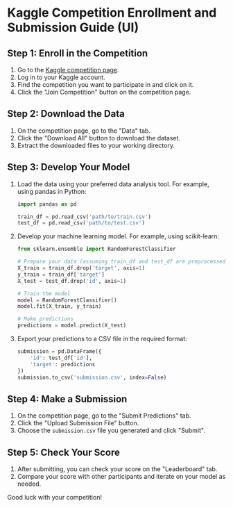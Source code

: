 # Kaggle Competition Enrollment and Submission Guide (UI)

## Step 1: Enroll in the Competition
1. Go to the [Kaggle competition page](https://www.kaggle.com/competitions).
2. Log in to your Kaggle account.
3. Find the competition you want to participate in and click on it.
4. Click the "Join Competition" button on the competition page.

## Step 2: Download the Data
1. On the competition page, go to the "Data" tab.
2. Click the "Download All" button to download the dataset.
3. Extract the downloaded files to your working directory.

## Step 3: Develop Your Model
1. Load the data using your preferred data analysis tool. For example, using pandas in Python:
    ```python
    import pandas as pd

    train_df = pd.read_csv('path/to/train.csv')
    test_df = pd.read_csv('path/to/test.csv')
    ```
2. Develop your machine learning model. For example, using scikit-learn:
    ```python
    from sklearn.ensemble import RandomForestClassifier

    # Prepare your data (assuming train_df and test_df are preprocessed)
    X_train = train_df.drop('target', axis=1)
    y_train = train_df['target']
    X_test = test_df.drop('id', axis=1)

    # Train the model
    model = RandomForestClassifier()
    model.fit(X_train, y_train)

    # Make predictions
    predictions = model.predict(X_test)
    ```
3. Export your predictions to a CSV file in the required format:
    ```python
    submission = pd.DataFrame({
        'id': test_df['id'],
        'target': predictions
    })
    submission.to_csv('submission.csv', index=False)
    ```

## Step 4: Make a Submission
1. On the competition page, go to the "Submit Predictions" tab.
2. Click the "Upload Submission File" button.
3. Choose the `submission.csv` file you generated and click "Submit".

## Step 5: Check Your Score
1. After submitting, you can check your score on the "Leaderboard" tab.
2. Compare your score with other participants and iterate on your model as needed.

Good luck with your competition!
